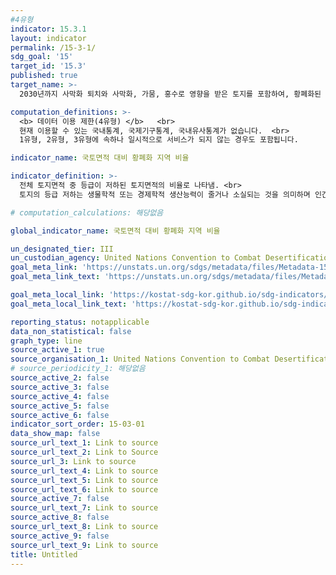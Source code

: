 ```yaml
---
#4유형
indicator: 15.3.1
layout: indicator
permalink: /15-3-1/
sdg_goal: '15'
target_id: '15.3'
published: true
target_name: >-
  2030년까지 사막화 퇴치와 사막화, 가뭄, 홍수로 영향을 받은 토지를 포함하여, 황폐화된 토지 및 토양 복원, 그리고 토지 황폐화 가 없는 세계 달성을 위해 노력

computation_definitions: >-
  <b> 데이터 이용 제한(4유형) </b>   <br>
  현재 이용할 수 있는 국내통계, 국제기구통계, 국내유사통계가 없습니다.  <br> 
  1유형, 2유형, 3유형에 속하나 일시적으로 서비스가 되지 않는 경우도 포함됩니다.

indicator_name: 국토면적 대비 황폐화 지역 비율

indicator_definition: >-
  전체 토지면적 중 등급이 저하된 토지면적의 비율로 나타냄. <br>
  토지의 등급 저하는 생물학적 또는 경제학적 생산능력이 줄거나 소실되는 것을 의미하며 인간 활동에 의해 천수된 농경지, 관개 농경지나 방목지, 산림의 다양성이 줄거나 소실되는 것도 포함함

# computation_calculations: 해당없음

global_indicator_name: 국토면적 대비 황폐화 지역 비율

un_designated_tier: III
un_custodian_agency: United Nations Convention to Combat Desertification (UNCCD)
goal_meta_link: 'https://unstats.un.org/sdgs/metadata/files/Metadata-15-03-01.pdf'
goal_meta_link_text: 'https://unstats.un.org/sdgs/metadata/files/Metadata-15-03-01.pdf'

goal_meta_local_link: 'https://kostat-sdg-kor.github.io/sdg-indicators/public/data/Metadata-15-03-01_KOR.pdf'
goal_meta_local_link_text: 'https://kostat-sdg-kor.github.io/sdg-indicators/public/data/Metadata-15-03-01_KOR.pdf'

reporting_status: notapplicable
data_non_statistical: false
graph_type: line
source_active_1: true
source_organisation_1: United Nations Convention to Combat Desertification (UNCCD)
# source_periodicity_1: 해당없음
source_active_2: false
source_active_3: false
source_active_4: false
source_active_5: false
source_active_6: false
indicator_sort_order: 15-03-01
data_show_map: false
source_url_text_1: Link to source
source_url_text_2: Link to Source
source_url_3: Link to source
source_url_text_4: Link to source
source_url_text_5: Link to source
source_url_text_6: Link to source
source_active_7: false
source_url_text_7: Link to source
source_active_8: false
source_url_text_8: Link to source
source_active_9: false
source_url_text_9: Link to source
title: Untitled
---
```

